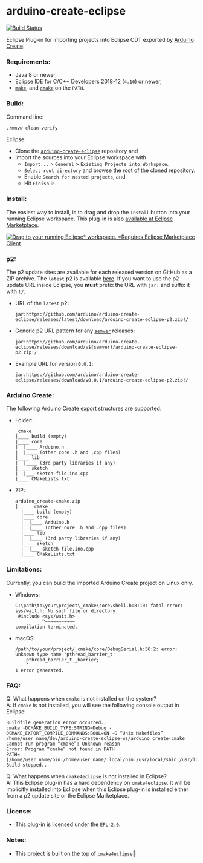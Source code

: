 # arduino-create-eclipse
[![Build Status](https://dev.azure.com/typefox/Arduino/_apis/build/status/arduino.arduino-create-eclipse?branchName=master)](https://dev.azure.com/typefox/Arduino/_build/latest?definitionId=7&branchName=master)

Eclipse Plug-in for importing projects into Eclipse CDT exported by [Arduino Create](https://create.arduino.cc).

### Requirements:
 - Java 8 or newer,
 - Eclipse IDE for C/C++ Developers 2018-12 (`4.10`) or newer,
 - [`make`](https://www.gnu.org/software/make/), and [`cmake`](https://cmake.org/download/) on the `PATH`.

### Build:
Command line:
```
./mnvw clean verify
```

Eclipse:
 - Clone the [`arduino-create-eclipse`](https://github.com/arduino/arduino-create-eclipse.git) repository and
 - Import the sources into your Eclipse workspace with
   - `Import...` > `General` > `Existing Projects into Workspace`.
   - `Select root directory` and browse the root of the cloned repository.
   - Enable `Search for nested projects`, and
   - Hit `Finish` ✨

### Install:
The easiest way to install, is to drag and drop the `Install` button into your running Eclipse workspace. This plug-in is also [available at Eclipse Marketplace](https://marketplace.eclipse.org/content/arduino-create-eclipse-plug).

[![Drag to your running Eclipse* workspace. *Requires Eclipse Marketplace Client](https://marketplace.eclipse.org/sites/all/themes/solstice/public/images/marketplace/btn-install.png)](http://marketplace.eclipse.org/marketplace-client-intro?mpc_install=4895924 "Drag to your running Eclipse* workspace. *Requires Eclipse Marketplace Client")

### p2:
The p2 update sites are available for each released version on GitHub as a ZIP archive. The `latest` p2 is available [here](https://github.com/arduino/arduino-create-eclipse/releases/latest/download/arduino-create-eclipse-p2.zip). If you want to use the p2 update URL inside Eclipse, you **must** prefix the URL with `jar:` and suffix it with `!/`.
 - URL of the `latest` p2:
   ```
   jar:https://github.com/arduino/arduino-create-eclipse/releases/latest/download/arduino-create-eclipse-p2.zip!/
   ```
 - Generic p2 URL pattern for any [`semver`](https://semver.org/) releases:
   ```
   jar:https://github.com/arduino/arduino-create-eclipse/releases/download/v${semver}/arduino-create-eclipse-p2.zip!/
   ```
 - Example URL for version `0.0.1`:
   ```
   jar:https://github.com/arduino/arduino-create-eclipse/releases/download/v0.0.1/arduino-create-eclipse-p2.zip!/
   ```

### Arduino Create:
The following Arduino Create export structures are supported:
 - Folder:
   ```
   _cmake
   |____ build (empty)
   |____ core
   |  |____ Arduino.h
   |  |____ (other core .h and .cpp files)
   |____ lib
   |  |____ (3rd party libraries if any)
   |____ sketch
   |  |___ sketch-file.ino.cpp
   |____ CMakeLists.txt   
   ```
 - ZIP:
   ```
   arduino_create-cmake.zip
   |____ _cmake
     |____ build (empty)
     |____ core
     |  |____ Arduino.h
     |  |____ (other core .h and .cpp files)
     |____ lib
     |  |____ (3rd party libraries if any)
     |____ sketch
     |  |___ sketch-file.ino.cpp
     |____ CMakeLists.txt
   ```

### Limitations:
Currently, you can build the imported Arduino Create project on Linux only.
 - Windows:
   ```
   C:\path\to\your\project\_cmake\core\shell.h:8:10: fatal error: sys/wait.h: No such file or directory
    #include <sys/wait.h>
             ^~~~~~~~~~~~
   compilation terminated.
   ```
 - macOS:
   ```
   /path/to/your/project/_cmake/core/DebugSerial.h:56:2: error: unknown type name 'pthread_barrier_t'
       pthread_barrier_t _barrier;
       ^
   1 error generated.
   ```

### FAQ:
 Q: What happens when `cmake` is not installed on the system?\
 A: If `cmake` is not installed, you will see the following console output in Eclipse:

```
Buildfile generation error occurred..
cmake -DCMAKE_BUILD_TYPE:STRING=Debug -DCMAKE_EXPORT_COMPILE_COMMANDS:BOOL=ON -G “Unix Makefiles” /home/user_name/dev/arduino-create-eclipse-ws/arduino_create-cmake
Cannot run program “cmake”: Unknown reason
Error: Program “cmake” not found in PATH
PATH=[/home/user_name/bin:/home/user_name/.local/bin:/usr/local/sbin:/usr/local/bin:/usr/sbin:/usr/bin:/sbin:/bin:/usr/games:/usr/local/games:/snap/bin]
Build stopped..
```

 Q: What happens when `cmake4eclipse` is not installed in Eclipse?\
 A: This Eclipse plug-in has a hard dependency on `cmake4eclipse`. It will be implicitly installed into Eclipse when this Eclipse plug-in is installed either from a p2 update site or the Eclipse Marketplace.

### License:

 - This plug-in is licensed under the [`EPL-2.0`](https://www.eclipse.org/legal/epl-2.0/).

### Notes:
 - This project is built on the top of [`cmake4eclipse`](https://github.com/15knots/cmake4eclipse)🥇
